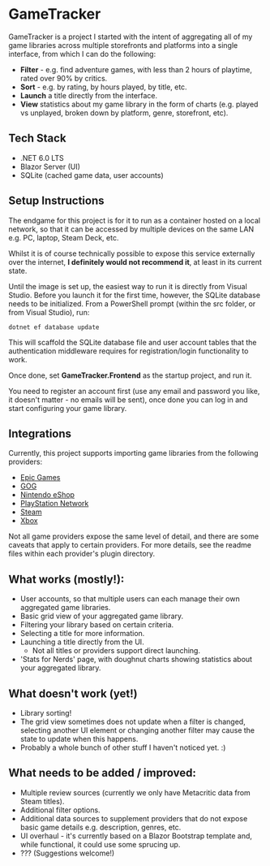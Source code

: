 # GameTracker

GameTracker is a project I started with the intent of aggregating all of my game libraries across multiple storefronts and platforms into a single interface, from which I can do the following:

 - **Filter** - e.g. find adventure games, with less than 2 hours of playtime, rated over 90% by critics.
 - **Sort** - e.g. by rating, by hours played, by title, etc.
 - **Launch** a title directly from the interface.
 - **View** statistics about my game library in the form of charts (e.g. played vs unplayed, broken down by platform, genre, storefront, etc).

## Tech Stack

 - .NET 6.0 LTS
 - Blazor Server (UI)
 - SQLite (cached game data, user accounts)

## Setup Instructions

The endgame for this project is for it to run as a container hosted on a local network, so that it can be accessed by multiple devices on the same LAN e.g. PC, laptop, Steam Deck, etc. 

Whilst it is of course technically possible to expose this service externally over the internet, **I definitely would not recommend it**, at least in its current state.

Until the image is set up, the easiest way to run it is directly from Visual Studio. Before you launch it for the first time, however, the SQLite database needs to be initialized. From a PowerShell prompt (within the src folder, or from Visual Studio), run:

`dotnet ef database update`

This will scaffold the SQLite database file and user account tables that the authentication middleware requires for registration/login functionality to work.

Once done, set **GameTracker.Frontend** as the startup project, and run it.

You need to register an account first (use any email and password you like, it doesn't matter - no emails will be sent), once done you can log in and start configuring your game library.

## Integrations

Currently, this project supports importing game libraries from the following providers:

 - [Epic Games](src/Plugins/GameTracker.Plugins.EpicGames/readme.md)
 - [GOG](src/Plugins/GameTracker.Plugins.GOG/readme.md)
 - [Nintendo eShop](src/Plugins/GameTracker.Plugins.Nintendo/readme.md)
 - [PlayStation Network](src/Plugins/GameTracker.Plugins.PlayStation/readme.md)
 - [Steam](src/Plugins/GameTracker.Plugins.Steam/readme.md)
 - [Xbox](src/Plugins/GameTracker.Plugins.Xbox/readme.md)

Not all game providers expose the same level of detail, and there are some caveats that apply to certain providers. For more details, see the readme files within each provider's plugin directory.

## What works (mostly!):

 - User accounts, so that multiple users can each manage their own aggregated game libraries.
 - Basic grid view of your aggregated game library.
 - Filtering your library based on certain criteria.
 - Selecting a title for more information.
 - Launching a title directly from the UI.
	 - Not all titles or providers support direct launching.
 - 'Stats for Nerds' page, with doughnut charts showing statistics about your aggregated library.

## What doesn't work (yet!)

 - Library sorting!
 - The grid view sometimes does not update when a filter is changed, selecting another UI element or changing another filter may cause the state to update when this happens.
 - Probably a whole bunch of other stuff I haven't noticed yet. :)

## What needs to be added / improved:

 - Multiple review sources (currently we only have Metacritic data from Steam titles).
 - Additional filter options.
 - Additional data sources to supplement providers that do not expose basic game details e.g. description, genres, etc.
 - UI overhaul - it's currently based on a Blazor Bootstrap template and, while functional, it could use some sprucing up.
 - ??? (Suggestions welcome!)
